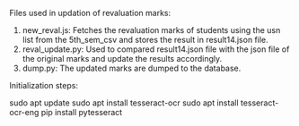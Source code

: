 Files used in updation of revaluation marks:
1. new_reval.js: Fetches the revaluation marks of students using the usn list from the 5th_sem_csv and stores the result in result14.json file.
2. reval_update.py: Used to compared result14.json file with the json file of the original marks and update the results accordingly.
3. dump.py: The updated marks are dumped to the database.

Initialization steps:

sudo apt update
sudo apt install tesseract-ocr
sudo apt install tesseract-ocr-eng
pip install pytesseract
